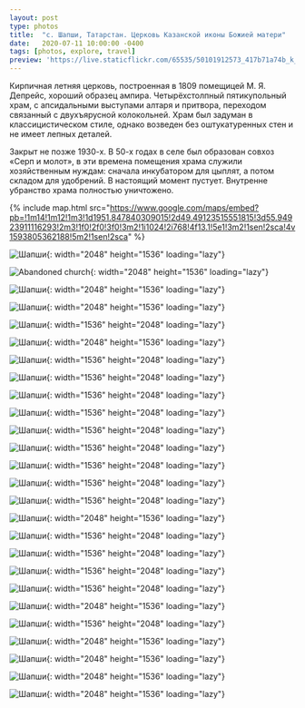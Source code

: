 ```yaml
---
layout: post
type: photos
title:  "с. Шапши, Татарстан. Церковь Казанской иконы Божией матери"
date:   2020-07-11 10:00:00 -0400
tags: [photos, explore, travel]
preview: 'https://live.staticflickr.com/65535/50101912573_417b71a74b_k_d.jpg'
---
```


Кирпичная летняя церковь, построенная в 1809 помещицей М. Я. Депрейс, хороший образец ампира. Четырёхстолпный пятикупольный храм, с апсидальными выступами алтаря и притвора, переходом связанный с двухъярусной колокольней. Храм был задуман в классицистическом стиле, однако возведен без оштукатуренных стен и не имеет лепных деталей.

Закрыт не позже 1930-х. В 50-х годах в селе был образован совхоз «Серп и молот», в эти времена помещения храма служили хозяйственным нуждам: сначала инкубатором для цыплят, а потом складом для удобрений. В настоящий момент пустует. Внутренне убранство храма полностью уничтожено.

{% include map.html src="https://www.google.com/maps/embed?pb=!1m14!1m12!1m3!1d1951.847840309015!2d49.49123515551815!3d55.94923911116293!2m3!1f0!2f0!3f0!3m2!1i1024!2i768!4f13.1!5e1!3m2!1sen!2sca!4v1593805362188!5m2!1sen!2sca" %}

![Шапши](https://live.staticflickr.com/65535/50101912388_4f25bc2260_k.jpg){: width="2048" height="1536" loading="lazy"}

![Abandoned church](https://live.staticflickr.com/65535/50101912573_417b71a74b_k.jpg){: width="2048" height="1536" loading="lazy"}

![Шапши](https://live.staticflickr.com/65535/50102720712_e6f5fe7485_k.jpg){: width="2048" height="1536" loading="lazy"}

![Шапши](https://live.staticflickr.com/65535/50102494191_2a5769c966_k.jpg){: width="2048" height="1536" loading="lazy"}

![Шапши](https://live.staticflickr.com/65535/50102494401_53121f4979_k.jpg){: width="1536" height="2048" loading="lazy"}

![Шапши](https://live.staticflickr.com/65535/50102494596_13c26b8274_k.jpg){: width="2048" height="1536" loading="lazy"}

![Шапши](https://live.staticflickr.com/65535/50102494826_107c7914f4_k.jpg){: width="1536" height="2048" loading="lazy"}

![Шапши](https://live.staticflickr.com/65535/50102721552_450dc0a049_k.jpg){: width="1536" height="2048" loading="lazy"}

![Шапши](https://live.staticflickr.com/65535/50102495211_7b9057f840_k.jpg){: width="1536" height="2048" loading="lazy"}

![Шапши](https://live.staticflickr.com/65535/50102722027_4b5bc9296d_k.jpg){: width="1536" height="2048" loading="lazy"}

![Шапши](https://live.staticflickr.com/65535/50102722242_481d0e253a_k.jpg){: width="1536" height="2048" loading="lazy"}

![Шапши](https://live.staticflickr.com/65535/50102495791_7ce6fc031b_k.jpg){: width="1536" height="2048" loading="lazy"}

![Шапши](https://live.staticflickr.com/65535/50101914883_e7f2dac7a7_k.jpg){: width="1536" height="2048" loading="lazy"}

![Шапши](https://live.staticflickr.com/65535/50101915123_fa21e01448_k.jpg){: width="1536" height="2048" loading="lazy"}

![Шапши](https://live.staticflickr.com/65535/50102496401_8865372718_k.jpg){: width="1536" height="2048" loading="lazy"}

![Шапши](https://live.staticflickr.com/65535/50101915638_9f44fe5661_k.jpg){: width="2048" height="1536" loading="lazy"}

![Шапши](https://live.staticflickr.com/65535/50102723387_65b0b4d62b_k.jpg){: width="1536" height="2048" loading="lazy"}

![Шапши](https://live.staticflickr.com/65535/50102496966_9b0af9aa58_k.jpg){: width="1536" height="2048" loading="lazy"}

![Шапши](https://live.staticflickr.com/65535/50102497161_2a99344261_k.jpg){: width="1536" height="2048" loading="lazy"}

![Шапши](https://live.staticflickr.com/65535/50102497326_80b4ffdd39_k.jpg){: width="1536" height="2048" loading="lazy"}

![Шапши](https://live.staticflickr.com/65535/50101916723_4fc3a2206a_k.jpg){: width="2048" height="1536" loading="lazy"}

![Шапши](https://live.staticflickr.com/65535/50101916953_a7e0a8b890_k.jpg){: width="1536" height="2048" loading="lazy"}

![Шапши](https://live.staticflickr.com/65535/50101917098_33dd34851c_k.jpg){: width="2048" height="1536" loading="lazy"}

![Шапши](https://live.staticflickr.com/65535/50102724672_5c07c9df6f_k.jpg){: width="2048" height="1536" loading="lazy"}

![Шапши](https://live.staticflickr.com/65535/50102720227_54fe21c492_k.jpg){: width="2048" height="1536" loading="lazy"}

![Шапши](https://live.staticflickr.com/65535/50102720037_2072aeffa9_k.jpg){: width="2048" height="1536" loading="lazy"}

